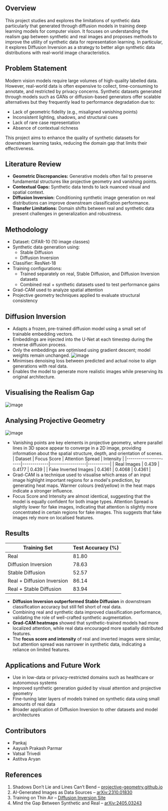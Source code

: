 ## Overview

This project studies and explores the limitations of synthetic data particularly that generated through diffusion models in training deep learning models for computer vision. It focuses on understanding the realism gap between synthetic and real images and proposes methods to improve the utility of synthetic data for representation learning. In particular, it explores Diffusion Inversion as a strategy to better align synthetic data distributions with real-world image characteristics.


## Problem Statement

Modern vision models require large volumes of high-quality labelled data. However, real-world data is often expensive to collect, time-consuming to annotate, and restricted by privacy concerns. Synthetic datasets generated through models such as GANs or diffusion-based generators offer scalable alternatives but they frequently lead to performance degradation due to:

- Lack of geometric fidelity (e.g., misaligned vanishing points)
- Inconsistent lighting, shadows, and structural cues
- Lack of rare case representation
- Absence of contextual richness

This project aims to enhance the quality of synthetic datasets for downstream learning tasks, reducing the domain gap that limits their effectiveness.



## Literature Review

- **Geometric Discrepancies:** Generative models often fail to preserve fundamental structures like projective geometry and vanishing points.
- **Contextual Gaps:** Synthetic data tends to lack nuanced visual and spatial context.
- **Diffusion Inversion:** Conditioning synthetic image generation on real distributions can improve downstream classification performance.
- **Transfer Limitations:** Domain shifts between real and synthetic data present challenges in generalization and robustness.



## Methodology

- Dataset: CIFAR-10 (10 image classes)
- Synthetic data generation using:
  - Stable Diffusion
  - Diffusion Inversion 
- Classifier: ResNet-18
- Training configurations:
  - Trained separately on real, Stable Diffusion, and Diffusion Inversion datasets
  - Combined real + synthetic datasets used to test performance gains
- Grad-CAM used to analyze spatial attention
- Projective geometry techniques applied to evaluate structural consistency



## Diffusion Inversion

- Adapts a frozen, pre-trained diffusion model using a small set of trainable embedding vectors.
- Embeddings are injected into the U-Net at each timestep during the reverse diffusion process.
- Only the embeddings are optimised using gradient descent; model weights remain unchanged.
  ![image](https://github.com/user-attachments/assets/40205a86-62fd-4bfa-acda-aaa7510227d3)
- Minimises denoising loss between predicted and actual noise to align generations with real data.
- Enables the model to generate more realistic images while preserving its original architecture.
  


## Visualising the Realism Gap

![image](https://github.com/user-attachments/assets/5168b187-2eef-40e5-9b23-5df4df555c6e)



## Analysing Projective Geometry

 ![image](https://github.com/user-attachments/assets/381929ab-d26f-4c84-a8a8-69379efd5810)
- Vanishing points are key elements in projective geometry, where parallel lines in 3D space appear to converge in a 2D image, providing information about the spatial structure, depth, and orientation of scenes.
| Dataset              | Focus Score | Attention Spread | Intensity |
|----------------------|-------------|------------------|-----------|
| Real Images          | 0.439       | 0.4177           | 0.439     |
| Fake Inverted Images | 0.4361      | 0.4068           | 0.4361    |
- Grad-CAM is a technique used to visualise which areas of an input image highlight important regions for a model's prediction, by generating heat maps. Warmer colours (red/yellow) in the heat maps indicate a      stronger influence.
- Focus Score and Intensity are almost identical, suggesting that the model is equally confident for both image types. Attention Spread is slightly lower for fake images, indicating that attention is slightly      more concentrated in certain regions for fake images. This suggests that fake images rely more on localised features.



## Results

| Training Set                | Test Accuracy (%) |
|----------------------------|-------------------|
| Real                       | 81.80             |
| Diffusion Inversion        | 78.63             |
| Stable Diffusion           | 52.57             |
| Real + Diffusion Inversion | 86.14             |
| Real + Stable Diffusion    | 83.94             |



- **Diffusion Inversion outperformed Stable Diffusion** in downstream classification accuracy but still fell short of real data.
- Combining real and synthetic data improved classification performance, validating the role of well-crafted synthetic augmentation.
- **Grad-CAM heatmaps** showed that synthetic-trained models had more localized attention, while real data encouraged more spatially distributed features.
- The **focus score and intensity** of real and inverted images were similar, but attention spread was narrower in synthetic data, indicating a reliance on limited features.



## Applications and Future Work

- Use in low-data or privacy-restricted domains such as healthcare or autonomous systems
- Improved synthetic generation guided by visual attention and projective geometry
- Fine-tuning later layers of models trained on synthetic data using small amounts of real data
- Broader application of Diffusion Inversion to other datasets and model architectures



## Contributors
  
- Pankaj
- Aayush Prakash Parmar
- Vatsal Trivedi  
- Astitva Aryan


## References

1. Shadows Don’t Lie and Lines Can’t Bend – [projective-geometry.github.io](https://projective-geometry.github.io/)
2. AI-Generated Images as Data Sources – [arXiv:2310.01830](https://arxiv.org/pdf/2310.01830)
3. Training on Thin Air – [Diffusion Inversion Site](https://sites.google.com/view/diffusion-inversion)
4. Mind the Gap Between Synthetic and Real – [arXiv:2405.03243](https://arxiv.org/pdf/2405.03243)
